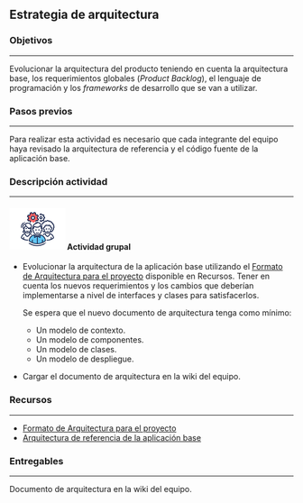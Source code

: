 ## Estrategia de arquitectura

### Objetivos
---

Evolucionar la arquitectura del producto teniendo en cuenta la arquitectura base, los requerimientos globales (*Product Backlog*), el lenguaje de programación y los *frameworks* de desarrollo que se van a utilizar.

### Pasos previos
---

Para realizar esta actividad es necesario que cada integrante del equipo haya revisado la arquitectura de referencia y el código fuente de la aplicación base.

### Descripción actividad
---

#### ![](./../../../assets/images/grupo.png) Actividad grupal

* Evolucionar la arquitectura de la aplicación base utilizando el [Formato de Arquitectura para el proyecto](https://uniandes.sharepoint.com/:w:/s/mod/EfBEsRY9NyVBrHFgdGXuUqABYitn9tEoPsbAcGWMJW11bg?e=7pmffv) disponible en Recursos. Tener en cuenta los nuevos requerimientos y los cambios que deberían implementarse a nivel de interfaces y clases para satisfacerlos. 

  Se espera que el nuevo documento de arquitectura tenga como mínimo:
     * Un modelo de contexto.
     * Un modelo de componentes.
     * Un modelo de clases.
     * Un modelo de despliegue.

* Cargar el documento de arquitectura en la wiki del equipo.


### Recursos 
---

* [Formato de Arquitectura para el proyecto](https://uniandes.sharepoint.com/:w:/s/mod/EfBEsRY9NyVBrHFgdGXuUqAB1-RWBwcxZD-FzlzbhevaFg?e=hw9YVE)
* [Arquitectura de referencia de la aplicación base](https://uniandes.sharepoint.com/:w:/s/mod/ERctgSB0p61Cvp2gFimx0sgB918Cl90fYY7mIZyaUjwslg?e=bl6sc2)

### Entregables
---

Documento de arquitectura en la wiki del equipo.



